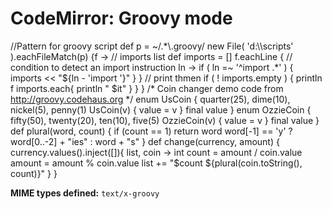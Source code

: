 CodeMirror: Groovy mode
=======================

//Pattern for groovy script def p = ~/.\*\\.groovy/ new File( 'd:\\\\scripts' ).eachFileMatch(p) {f -&gt; // imports list def imports = \[\] f.eachLine { // condition to detect an import instruction ln -&gt; if ( ln =~ '^import .\*' ) { imports &lt;&lt; "${ln - 'import '}" } } // print thmen if ( ! imports.empty ) { println f imports.each{ println " $it" } } } /\* Coin changer demo code from http://groovy.codehaus.org \*/ enum UsCoin { quarter(25), dime(10), nickel(5), penny(1) UsCoin(v) { value = v } final value } enum OzzieCoin { fifty(50), twenty(20), ten(10), five(5) OzzieCoin(v) { value = v } final value } def plural(word, count) { if (count == 1) return word word\[-1\] == 'y' ? word\[0..-2\] + "ies" : word + "s" } def change(currency, amount) { currency.values().inject(\[\]){ list, coin -&gt; int count = amount / coin.value amount = amount % coin.value list += "$count ${plural(coin.toString(), count)}" } }

**MIME types defined:** `text/x-groovy`
